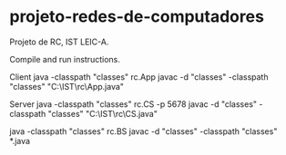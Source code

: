 # projeto-redes-de-computadores

Projeto de RC, IST LEIC-A.

Compile and run instructions.

Client
java -classpath "classes" rc.App
javac -d "classes" -classpath "classes" "C:\IST\rc\App.java"

Server
java -classpath "classes" rc.CS -p 5678
javac -d "classes" -classpath "classes" "C:\IST\rc\CS.java"

java -classpath "classes" rc.BS
javac -d "classes" -classpath "classes" *.java
